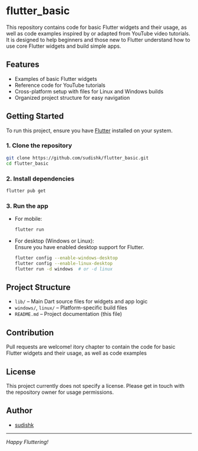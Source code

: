 # flutter_basic

This repository contains code for basic Flutter widgets and their usage, as well as code examples inspired by or adapted from YouTube video tutorials. It is designed to help beginners and those new to Flutter understand how to use core Flutter widgets and build simple apps.

## Features

- Examples of basic Flutter widgets
- Reference code for YouTube tutorials
- Cross-platform setup with files for Linux and Windows builds
- Organized project structure for easy navigation

## Getting Started

To run this project, ensure you have [Flutter](https://flutter.dev/docs/get-started/install) installed on your system.

### 1. Clone the repository

```sh
git clone https://github.com/sudishk/flutter_basic.git
cd flutter_basic
```

### 2. Install dependencies

```sh
flutter pub get
```

### 3. Run the app

- For mobile:  
  ```sh
  flutter run
  ```
- For desktop (Windows or Linux):  
  Ensure you have enabled desktop support for Flutter.  
  ```sh
  flutter config --enable-windows-desktop
  flutter config --enable-linux-desktop
  flutter run -d windows  # or -d linux
  ```

## Project Structure

- `lib/` – Main Dart source files for widgets and app logic
- `windows/`, `linux/` – Platform-specific build files
- `README.md` – Project documentation (this file)

## Contribution

Pull requests are welcome! itory chapter to contain the code for basic Flutter widgets and their usage, as well as code examples

## License

This project currently does not specify a license. Please get in touch with the repository owner for usage permissions.

## Author

- [sudishk](https://github.com/sudishk)

---

*Happy Fluttering!*
